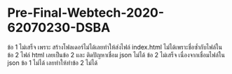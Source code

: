 # Pre-Final-Webtech-2020-62070230-DSBA
ข้อ 1 ไม่เสร็จ เพราะ สร้างโฟลเดอร์ไม่ได้เลยทำให้ส่งไฟล์ index.html ไม่ได้เพราะชื่อซ้ำกับไฟล์ในข้อ 2 ไฟล์ html เลยเป็นข้อ 2 และ ติดปัญหาเชื่อม json ไม่ได้ 
ข้อ 2 ไม่เสร็จ เนื่องจากเชื่อมไฟล์ใน json ข้อ 1 ไม่ได้ เลยทำให้ทำข้อ 2 ไม่ได้
